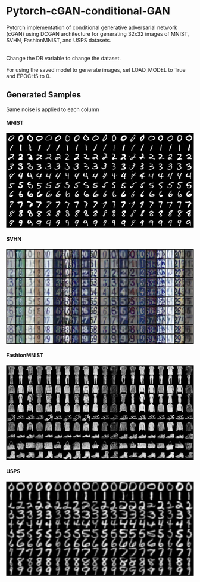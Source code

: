 # Pytorch-cGAN-conditional-GAN
Pytorch implementation of conditional generative adversarial network (cGAN) using DCGAN architecture for generating 32x32 images of MNIST, SVHN, FashionMNIST, and USPS datasets.

<br>
Change the DB variable to change the dataset.

For using the saved model to generate images, set LOAD_MODEL to True and EPOCHS to 0.


## Generated Samples<br>
Same noise is applied to each column<br>
#### MNIST
<img src="/Results/MNIST.png" width="700" ></img>
#### SVHN
<img src="/Results/SVHN.png" width="700"></img>
#### FashionMNIST
<img src="/Results/FashionMNIST.png" width="700"></img>
#### USPS
<img src="/Results/USPS.png" width="700"></img>
